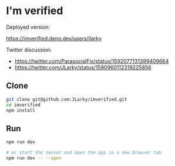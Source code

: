 # I'm verified

Deployed version:

https://imverified.deno.dev/users/jlarky

Twitter discussion:

- https://twitter.com/ParasocialFix/status/1592077131399409664
- https://twitter.com/JLarky/status/1590960112319225856

## Clone

```bash
git clone git@github.com:JLarky/imverified.git
cd imverified
npm install
```

## Run

```bash
npm run dev

# or start the server and open the app in a new browser tab
npm run dev -- --open
```

